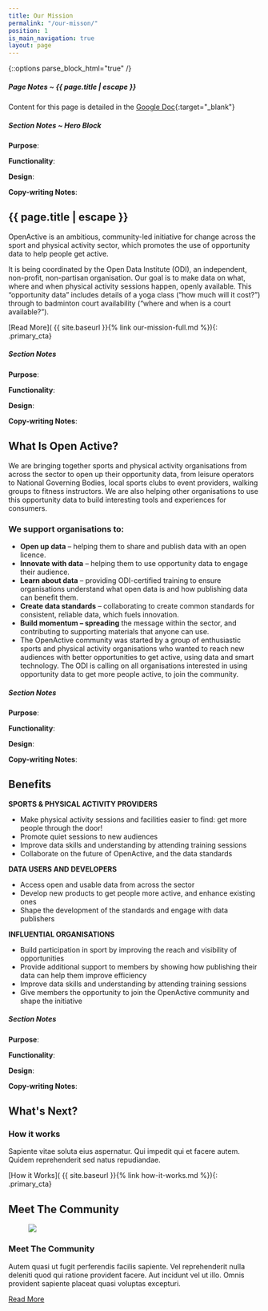 ```yaml
---
title: Our Mission
permalink: "/our-misson/"
position: 1
is_main_navigation: true
layout: page
---
```


{::options parse_block_html="true" /}

<article class="note-wrap">
<div class="notes">

##### Page Notes ~ {{ page.title | escape }}
Content for this page is detailed in the
[Google Doc](https://drive.google.com/open?id=1cOIWKH_yIbYhG7pzKTe31shjfqSgBU5JlKRZrqUazug){:target="_blank"}

</div>
</article>

<article class="note-wrap">
<div class="notes">

##### Section Notes ~ Hero Block
**Purpose**:  

**Functionality**:

**Design**:

**Copy-writing Notes**:

</div>
</article>


<article class="hero--simple">
<div class="one">
<h1>{{ page.title | escape }}</h1>
<p>OpenActive is an ambitious, community-led initiative for change across the sport and physical activity sector, which promotes the use of opportunity data to help people get active.</p>
<p> It is being coordinated by the Open Data Institute (ODI), an independent, non-profit, non-partisan organisation. Our goal is to make data on what, where and when physical activity sessions happen, openly available. This “opportunity data” includes details of a yoga class (“how much will it cost?”) through to badminton court availability (“where and when is a court available?”).</p>
[Read More]( {{ site.baseurl }}{% link our-mission-full.md %}){: .primary_cta}
</div>

</article>



<article class="note-wrap">
<div class="notes">

##### Section Notes
**Purpose**:  

**Functionality**:

**Design**:

**Copy-writing Notes**:

</div>
</article>

<article class="title-row">
<h2 class="sub-heading-two">What Is Open Active?</h2>

<div class="two tworight">

<p class="h3-copy">We are bringing together sports and physical activity organisations from across the sector to open up their opportunity data, from leisure operators to National Governing Bodies, local sports clubs to event providers, walking groups to fitness instructors. We are also helping other organisations to use this opportunity data to build interesting tools and experiences for consumers.</p>

</div>
<div class="two tworight">

### We support organisations to:

+ **Open up data** – helping them to share and publish data with an open licence.
+ **Innovate with data** – helping them to use opportunity data to engage their audience.
+ **Learn about data** – providing ODI-certified training to ensure organisations understand what open data is and how publishing data can benefit them.
+ **Create data standards** – collaborating to create common standards for consistent, reliable data, which fuels innovation.
+ **Build momentum – spreading** the message within the sector, and contributing to supporting materials that anyone can use.
+ The OpenActive community was started by a group of enthusiastic sports and physical activity organisations who wanted to reach new audiences with better opportunities to get active, using data and smart technology. The ODI is calling on all organisations interested in using opportunity data to get more people active, to join the community.

</div>
</article>

<article class="note-wrap">
<div class="notes">

##### Section Notes
**Purpose**:  

**Functionality**:

**Design**:

**Copy-writing Notes**:

</div>
</article>



<article class="title-row">
<h2 class="sub-heading-two">Benefits</h2>
<div class="three">

**SPORTS & PHYSICAL ACTIVITY PROVIDERS**
+ Make physical activity sessions and facilities easier to find: get more people through the door!
+ Promote quiet sessions to new audiences
+ Improve data skills and understanding by attending training sessions
+ Collaborate on the future of OpenActive, and the data standards

</div>
<div class="three">
    
**DATA USERS AND DEVELOPERS**
+ Access open and usable data from across the sector
+ Develop new products to get people more active, and enhance existing ones
+ Shape the development of the standards and engage with data publishers
    
</div>
<div class=" three">

**INFLUENTIAL ORGANISATIONS**
+ Build participation in sport by improving the reach and visibility of opportunities
+ Provide additional support to members by showing how publishing their data can help them improve efficiency
+ Improve data skills and understanding by attending training sessions
+ Give members the opportunity to join the OpenActive community and shape the initiative

</div>
</article>



<article class="note-wrap">
<div class="notes">

##### Section Notes
**Purpose**:  

**Functionality**:

**Design**:

**Copy-writing Notes**:

</div>
</article>


<article class="call_to_action--full-width">
<h2 class="sub-heading-two">What's Next?</h2>
<div class="one">

### How it works
Sapiente vitae soluta eius aspernatur. Qui impedit qui et facere autem. Quidem reprehenderit sed natus repudiandae.

[How it Works]( {{ site.baseurl }}{% link how-it-works.md %}){: .primary_cta}


</div>

<figure>
<div style="background: url({{ site.url }}/openactive/assets/images/sideplank.jpg)center center / cover no-repeat;"></div>
</figure>

</article>


<article class="post-list">
<h2 class="sub-heading-two">Meet The Community</h2>
<div class="posts">
<div class="post subgrid">
<figure>
<img src="{{ site.url }}/openactive/assets/images/sideplank.jpg">
</figure>
<div>
<h3>Meet The Community</h3>

Autem quasi ut fugit perferendis facilis sapiente. Vel reprehenderit nulla deleniti quod qui ratione
provident facere. Aut incidunt vel ut illo. Omnis provident sapiente placeat quasi voluptas excepturi.

<a class="button-primary" href="{{ post.url | relative_url }}">Read More</a>
</div>
</div>
</div>
</article>
